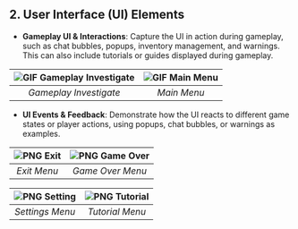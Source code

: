 ## 2. User Interface (UI) Elements

- **Gameplay UI & Interactions**: Capture the UI in action during gameplay, such as chat bubbles, popups, inventory management, and warnings. This can also include tutorials or guides displayed during gameplay.

| ![GIF Gameplay Investigate](/projects/cosmania/gameplay/gameplay%20investigate.gif) | ![GIF Main Menu](/projects/cosmania/gameplay/gameplay%20main%20menu.gif) |
| :---------------------------------------------------------------------------------: | :----------------------------------------------------------------------: |
|                               _Gameplay Investigate_                                |                               _Main Menu_                                |

- **UI Events & Feedback**: Demonstrate how the UI reacts to different game states or player actions, using popups, chat bubbles, or warnings as examples.

| ![PNG Exit](/projects/cosmania/ui/ui%20exit.png) | ![PNG Game Over](/projects/cosmania/ui/ui%20game%20over.png) |
| :----------------------------------------------: | :----------------------------------------------------------: |
|                   _Exit Menu_                    |                       _Game Over Menu_                       |

| ![PNG Setting](/projects/cosmania/ui/ui%20setting.png) | ![PNG Tutorial](/projects/cosmania/ui/ui%20tutorial.png) |
| :----------------------------------------------------: | :------------------------------------------------------: |
|                    _Settings Menu_                     |                     _Tutorial Menu_                      |

